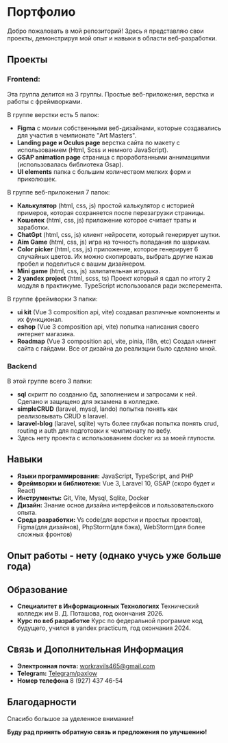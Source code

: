 # Портфолио

Добро пожаловать в мой репозиторий! Здесь я представляю свои проекты, демонстрируя мой опыт и навыки в области веб-разработки.

## Проекты

### Frontend:

Эта группа делится на 3 группы. Простые веб-приложения, верстка и работы с фреймворками.

В группе верстки есть 5 папок:

- **Figma** с моими собственными веб-дизайнами, которые создавались для участия в чемпионате "Art Masters".
- **Landing page и Oculus page** верстка сайта по макету с использованием (Html, Scss и немного JavaScript).
- **GSAP animation page** страница с проработанными аннимациями (использовалась библиотека Gsap).
- **UI elements** папка с большим количеством мелких форм и приколюшек.

В группе веб-приложения 7 папок:

- **Калькулятор** (html, css, js) простой калькулятор с историей примеров, которая сохраняется после перезагрузки страницы.
- **Кошелек** (html, css, js) приложение которое считает траты и заработки.
- **ChatGpt** (html, css, js) клиент нейросети, который генерирует шутки.
- **Aim Game** (html, css, js) игра на точность попадания по шарикам.
- **Color picker** (html, css, js) приложение, которое генерирует 6 случайных цветов. Их можно скопировать, выбрать другие нажав пробел и поделиться с вашим дизайнером.
- **Mini game** (html, css, js) залипательная игрушка.
- **2 yandex project** (html, scss, ts) Проект который я сдал по итогу 2 модуля в практикуме. TypeScript использовался ради эксперемента.

В группе фреймворки 3 папки:

- **ui kit** (Vue 3 composition api, vite) создавал различные компоненты и их функционал.
- **eshop** (Vue 3 composition api, vite) попытка написания своего интернет магазина.
- **Roadmap** (Vue 3 composition api, vite, pinia, i18n, etc) Создал клиент сайта с гайдами. Все от дизайна до реализции было сделано мной.

### Backend

В этой группе всего 3 папки:

- **sql** скрипт по созданию бд, заполнением и запросами к ней. Сделано и защищено для экзамена в колледже.
- **simpleCRUD** (laravel, mysql, lando) попытка понять как реализовывать CRUD в laravel.
- **laravel-blog** (laravel, sqlite) чуть более глубкая попытка понять crud, routing и auth для подготовки к чемпионату по вебу.
- Здесь нету проекта c использованием docker из за моей глупости.

## Навыки

- **Языки программирования:** JavaScript, TypeScript, and PHP
- **Фреймворки и библиотеки:** Vue 3, Laravel 10, GSAP (скоро будет и React)
- **Инструменты:** Git, Vite, Mysql, Sqlite, Docker
- **Дизайн:** Знание основ дизайна интерфейсов и пользовательского опыта.
- **Среда разработки:** Vs code(для верстки и простых проектов), Figma(для дизайнов), PhpStorm(для бэка), WebStorm(для более сложных фронтов)

## Опыт работы - нету (однако учусь уже больше года)

## Образование

- **Специалитет в Информационных Технологиях**
  Технический колледж им В. Д. Поташова, год окончания 2026.
- **Курс по веб разработке**
  Курс по федеральной программе код будущего, учился в yandex practicum, год окончания 2024.

## Связь и Дополнительная Информация

- **Электронная почта:** workravils465@gmail.com
- **Telegram:** [Telegram/paxlow](https://t.me/paxlow)
- **Номер телефона** 8 (927) 437 46-54

## Благодарности

Спасибо большое за уделенное внимание!

**Буду рад принять обратную связь и предложения по улучшению!**
